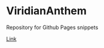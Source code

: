 # ViridianAnthem
Repository for Github Pages snippets

[Link](http://asyncViridian.github.io/ViridianAnthem/)
